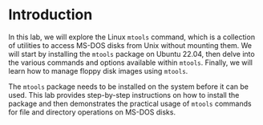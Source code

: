 # Introduction

In this lab, we will explore the Linux `mtools` command, which is a collection of utilities to access MS-DOS disks from Unix without mounting them. We will start by installing the `mtools` package on Ubuntu 22.04, then delve into the various commands and options available within `mtools`. Finally, we will learn how to manage floppy disk images using `mtools`.

The `mtools` package needs to be installed on the system before it can be used. This lab provides step-by-step instructions on how to install the package and then demonstrates the practical usage of `mtools` commands for file and directory operations on MS-DOS disks.
